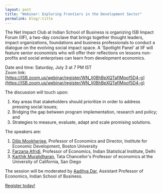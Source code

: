```yaml
---
layout: post
title: "Webinar: Exploring Frontiers in the Development Sector"
permalink: blog/:title
---
```


The Net Impact Club at Indian School of Business is organizing ISB Impact Forum (IIF), a two-day conclave that brings together thought leaders, impact organizations, foundations and business professionals to conduct a dialogue on the evolving social impact space. A 'Spotlight Panel' at IIF will feature senior economists who will offer their reflections on lessons non-profits and social enterprises can learn from development economics. 

Date and time: Saturday, July 3 at 7 PM IST  
Zoom link: [https://ISB.zoom.us/webinar/register/WN_lj0BhBpXQTaflMpof5D4-g](https://ISB.zoom.us/webinar/register/WN_lj0BhBpXQTaflMpof5D4-g)

The discussion will touch upon:
1. Key areas that stakeholders should prioritize in order to address pressing social issues;
1. Bridging the gap between program implementation, research and policy; and
1. Strategies to measure, evaluate, adapt and scale promising solutions.

The speakers are:
1. [Dilip Mookherjee](http://people.bu.edu/dilipm/), Professor of Economics and Director, Institute for Economic Development, Boston University
1. [Farzana Afridi](http://www.isid.ac.in/~fafridi/), Professor of Economics, Indian Statistical Institute, Delhi
1. [Karthik Muralidharan](http://econweb.ucsd.edu/~kamurali/), Tata Chancellor's Professor of economics at the University of California, San Diego

The session will be moderated by [Aaditya Dar](http://aadityadar.com), Assistant Professor of Economics, Indian School of Business.

[Register today!](https://ISB.zoom.us/webinar/register/WN_lj0BhBpXQTaflMpof5D4-g)